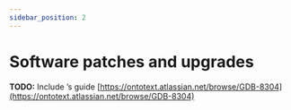 ```yaml
---
sidebar_position: 2
---
```


# Software patches and upgrades
**TODO:** Include ’s guide [https://ontotext.atlassian.net/browse/GDB-8304](https://ontotext.atlassian.net/browse/GDB-8304)
